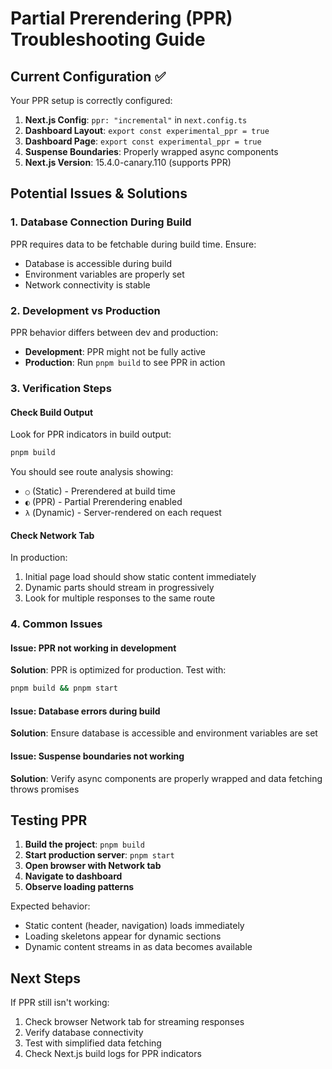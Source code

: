 # Partial Prerendering (PPR) Troubleshooting Guide

## Current Configuration ✅

Your PPR setup is correctly configured:

1. **Next.js Config**: `ppr: "incremental"` in `next.config.ts`
2. **Dashboard Layout**: `export const experimental_ppr = true`
3. **Dashboard Page**: `export const experimental_ppr = true`
4. **Suspense Boundaries**: Properly wrapped async components
5. **Next.js Version**: 15.4.0-canary.110 (supports PPR)

## Potential Issues & Solutions

### 1. Database Connection During Build

PPR requires data to be fetchable during build time. Ensure:

-   Database is accessible during build
-   Environment variables are properly set
-   Network connectivity is stable

### 2. Development vs Production

PPR behavior differs between dev and production:

-   **Development**: PPR might not be fully active
-   **Production**: Run `pnpm build` to see PPR in action

### 3. Verification Steps

#### Check Build Output

Look for PPR indicators in build output:

```bash
pnpm build
```

You should see route analysis showing:

-   `○` (Static) - Prerendered at build time
-   `◐` (PPR) - Partial Prerendering enabled
-   `λ` (Dynamic) - Server-rendered on each request

#### Check Network Tab

In production:

1. Initial page load should show static content immediately
2. Dynamic parts should stream in progressively
3. Look for multiple responses to the same route

### 4. Common Issues

#### Issue: PPR not working in development

**Solution**: PPR is optimized for production. Test with:

```bash
pnpm build && pnpm start
```

#### Issue: Database errors during build

**Solution**: Ensure database is accessible and environment variables are set

#### Issue: Suspense boundaries not working

**Solution**: Verify async components are properly wrapped and data fetching throws promises

## Testing PPR

1. **Build the project**: `pnpm build`
2. **Start production server**: `pnpm start`
3. **Open browser with Network tab**
4. **Navigate to dashboard**
5. **Observe loading patterns**

Expected behavior:

-   Static content (header, navigation) loads immediately
-   Loading skeletons appear for dynamic sections
-   Dynamic content streams in as data becomes available

## Next Steps

If PPR still isn't working:

1. Check browser Network tab for streaming responses
2. Verify database connectivity
3. Test with simplified data fetching
4. Check Next.js build logs for PPR indicators
